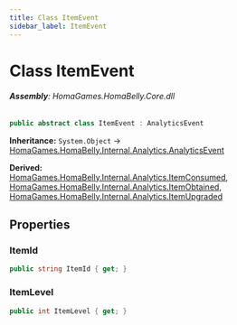 ```yaml
---
title: Class ItemEvent
sidebar_label: ItemEvent
---
```

# Class ItemEvent


###### **Assembly**: HomaGames.HomaBelly.Core.dll

```csharp title="Declaration"
public abstract class ItemEvent : AnalyticsEvent
```
**Inheritance:** `System.Object` -> [HomaGames.HomaBelly.Internal.Analytics.AnalyticsEvent](../HomaGames.HomaBelly.Internal.Analytics/AnalyticsEvent)

**Derived:**  
[HomaGames.HomaBelly.Internal.Analytics.ItemConsumed](../HomaGames.HomaBelly.Internal.Analytics/ItemConsumed), [HomaGames.HomaBelly.Internal.Analytics.ItemObtained](../HomaGames.HomaBelly.Internal.Analytics/ItemObtained), [HomaGames.HomaBelly.Internal.Analytics.ItemUpgraded](../HomaGames.HomaBelly.Internal.Analytics/ItemUpgraded)

## Properties
### ItemId


```csharp title="Declaration"
public string ItemId { get; }
```
### ItemLevel


```csharp title="Declaration"
public int ItemLevel { get; }
```
